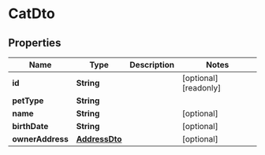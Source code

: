 

# CatDto


## Properties

| Name | Type | Description | Notes |
|------------ | ------------- | ------------- | -------------|
|**id** | **String** |  |  [optional] [readonly] |
|**petType** | **String** |  |  |
|**name** | **String** |  |  [optional] |
|**birthDate** | **String** |  |  [optional] |
|**ownerAddress** | [**AddressDto**](AddressDto.md) |  |  [optional] |




